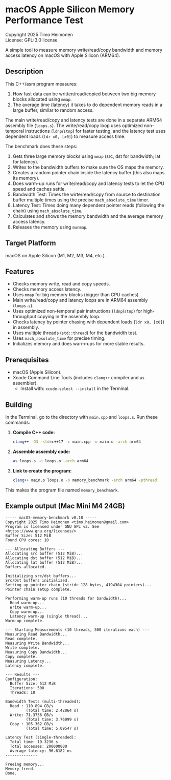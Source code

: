 # macOS Apple Silicon Memory Performance Test

Copyright 2025 Timo Heimonen  
License: GPL-3.0 license
  
A simple tool to measure memory write/read/copy bandwidth and memory access latency on macOS with Apple Silicon (ARM64).  

## Description

This C++/asm program measures:
1. How fast data can be written/read/copied between two big memory blocks allocated using `mmap`.
2. The average time (latency) it takes to do dependent memory reads in a large buffer, similar to random access.

The main write/read/copy and latency tests are done in a separate ARM64 assembly file (`loops.s`). The write/read/copy loop uses optimized non-temporal instructions (`ldnp`/`stnp`) for faster testing, and the latency test uses dependent loads (`ldr x0, [x0]`) to measure access time.

The benchmark does these steps:

1.  Gets three large memory blocks using `mmap` (src, dst for bandwidth; lat for latency).
2.  Writes to the bandwidth buffers to make sure the OS maps the memory.
3.  Creates a random pointer chain inside the latency buffer (this also maps its memory).
4.  Does warm-up runs for write/read/copy and latency tests to let the CPU speed and caches settle.
5.  Bandwidth Test: Times the wirte/read/copy from source to destination buffer multiple times using the precise `mach_absolute_time` timer.
6.  Latency Test: Times doing many dependent pointer reads (following the chain) using `mach_absolute_time`.
7.  Calculates and shows the memory bandwidth and the average memory access latency.
8.  Releases the memory using `munmap`.

## Target Platform

macOS on Apple Silicon (M1, M2, M3, M4, etc.).

## Features

* Checks memory write, read and copy speeds.
* Checks memory access latency.
* Uses `mmap` for big memory blocks (bigger than CPU caches).
* Main write/read/copy and latency loops are in ARM64 assembly (`loops.s`).
* Uses optimized non-temporal pair instructions (`ldnp`/`stnp`) for high-throughput copying in the assembly loop.
* Checks latency by pointer chasing with dependent loads (`ldr x0, [x0]`) in assembly.
* Uses multiple threads (`std::thread`) for the bandwidth test.
* Uses `mach_absolute_time` for precise timing.
* Initializes memory and does warm-ups for more stable results.

## Prerequisites

* macOS (Apple Silicon).
* Xcode Command Line Tools (includes `clang++` compiler and `as` assembler).
    * Install with: `xcode-select --install` in the Terminal.

## Building

In the Terminal, go to the directory with `main.cpp` and `loops.s`. Run these commands:

1.  **Compile C++ code:**
    ```bash
    clang++ -O3 -std=c++17 -c main.cpp -o main.o -arch arm64
    ```

2.  **Assemble assembly code:**
    ```bash
    as loops.s -o loops.o -arch arm64
    ```

3.  **Link to create the program:**
    ```bash
    clang++ main.o loops.o -o memory_benchmark -arch arm64 -pthread
    ```
This makes the program file named `memory_benchmark`.

## Example output (Mac Mini M4 24GB)
```text
----- macOS-memory-benchmark v0.18 -----
Copyright 2025 Timo Heimonen <timo.heimonen@gmail.com>
Program is licensed under GNU GPL v3. See <https://www.gnu.org/licenses/>
Buffer Size: 512 MiB
Found CPU cores: 10

--- Allocating Buffers ---
Allocating src buffer (512 MiB)...
Allocating dst buffer (512 MiB)...
Allocating lat buffer (512 MiB)...
Buffers allocated.

Initializing src/dst buffers...
Src/Dst buffers initialized.
Setting up pointer chain (stride 128 bytes, 4194304 pointers)...
Pointer chain setup complete.

Performing warm-up runs (10 threads for bandwidth)...
  Read warm-up...
  Write warm-up...
  Copy warm-up...
  Latency warm-up (single thread)...
Warm-up complete.

--- Starting Measurements (10 threads, 500 iterations each) ---
Measuring Read Bandwidth...
Read complete.
Measuring Write Bandwidth...
Write complete.
Measuring Copy Bandwidth...
Copy complete.
Measuring Latency...
Latency complete.

--- Results ---
Configuration:
  Buffer Size: 512 MiB
  Iterations: 500
  Threads: 10

Bandwidth Tests (multi-threaded):
  Read : 110.894 GB/s
         (Total time: 2.42064 s)
  Write: 71.3736 GB/s
         (Total time: 3.76099 s)
  Copy : 105.362 GB/s
         (Total time: 5.09547 s)

Latency Test (single-threaded):
  Total time: 19.3236 s
  Total accesses: 200000000
  Average latency: 96.6182 ns
--------------

Freeing memory...
Memory freed.
Done.